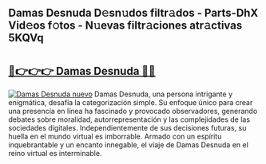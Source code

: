 ## Damas Desnuda D𝚎sn𝚞dos filtr𝚊dos - Parts-DhX Vid𝚎os f𝚘tos - N𝚞evas filtr𝚊ciones atr𝚊ctivas 5KQVq

# <h2><a href="http://mb43tc.tromn.icu/?c=Damas+Desnuda">🔗👉👉👉 Damas Desnuda 🔗🔗</a></h2>

[![Damas Desnuda nuevo](https://i.imgur.com/pEAQMta.gif)](http://mb43tc.tromn.icu/?c=Damas+Desnuda)
Damas Desnuda, una persona intrigante y enigmática, desafía la categorización simple. Su enfoque único para crear una presencia en línea ha fascinado y provocado observadores, generando debates sobre moralidad, autorrepresentación y las complejidades de las sociedades digitales. Independientemente de sus decisiones futuras, su huella en el mundo virtual es imborrable. Armado con un espíritu inquebrantable y un encanto innegable, el viaje de Damas Desnuda en el reino virtual es interminable.
